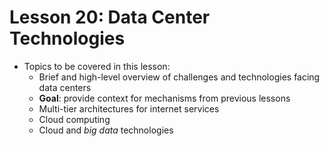 # Lesson 20: Data Center Technologies

- Topics to be covered in this lesson:
  - Brief and high-level overview of challenges and technologies facing data centers
  - **Goal**: provide context for mechanisms from previous lessons
  - Multi-tier architectures for internet services
  - Cloud computing
  - Cloud and _big data_ technologies

